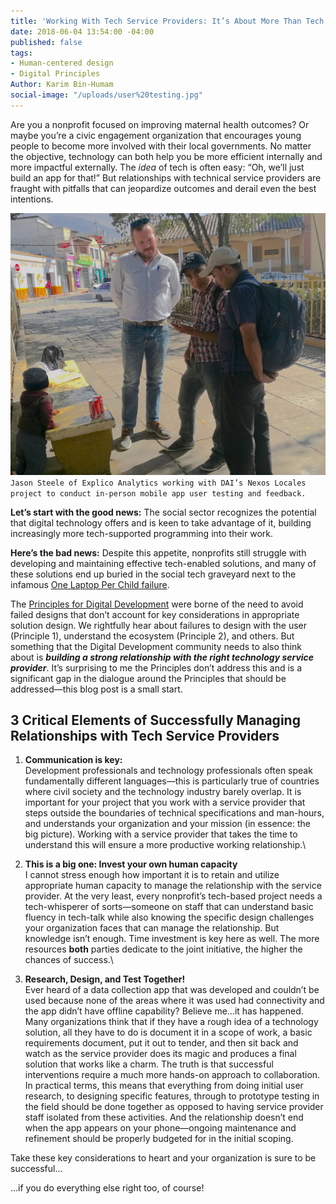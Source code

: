 ```yaml
---
title: 'Working With Tech Service Providers: It’s About More Than Tech'
date: 2018-06-04 13:54:00 -04:00
published: false
tags:
- Human-centered design
- Digital Principles
Author: Karim Bin-Humam
social-image: "/uploads/user%20testing.jpg"
---
```


Are you a nonprofit focused on improving maternal health outcomes? Or maybe you’re a civic engagement organization that encourages young people to become more involved with their local governments. No matter the objective, technology can both help you be more efficient internally and more impactful externally. The *idea* of tech is often easy: “Oh, we’ll just build an app for that!” But relationships with technical service providers are fraught with pitfalls that can jeopardize outcomes and derail even the best intentions.

<!--more-->

![user testing-0f2a04.jpg](/uploads/user%20testing-0f2a04.jpg)`Jason Steele of Explico Analytics working with DAI’s Nexos Locales project to conduct in-person mobile app user testing and feedback.`

**Let’s start with the good news:** The social sector recognizes the potential that digital technology offers and is keen to take advantage of it, building increasingly more tech-supported programming into their work.

**Here’s the bad news:** Despite this appetite, nonprofits still struggle with developing and maintaining effective tech-enabled solutions, and many of these solutions end up buried in the social tech graveyard next to the infamous [One Laptop Per Child failure](https://www.theverge.com/2018/4/16/17233946/olpcs-100-laptop-education-where-is-it-now).

The [Principles for Digital Development](https://digitalprinciples.org) were borne of the need to avoid failed designs that don’t account for key considerations in appropriate solution design. We rightfully hear about failures to design with the user (Principle 1), understand the ecosystem (Principle 2), and others. But something that the Digital Development community needs to also think about is ***building a strong relationship with the right technology service provider***. It’s surprising to me the Principles don’t address this and is a significant gap in the dialogue around the Principles that should be addressed—this blog post is a small start.

## 3 Critical Elements of Successfully Managing Relationships with Tech Service Providers

1. **Communication is key:**\
   Development professionals and technology professionals often speak fundamentally different languages—this is particularly true of countries where civil society and the technology industry barely overlap. It is important for your project that you work with a service provider that steps outside the boundaries of technical specifications and man-hours, and understands your organization and your mission (in essence: the big picture). Working with a service provider that takes the time to understand this will ensure a more productive working relationship.\\

2. **This is a big one: Invest your own human capacity**\
   I cannot stress enough how important it is to retain and utilize appropriate human capacity to manage the relationship with the service provider. At the very least, every nonprofit’s tech-based project needs a tech-whisperer of sorts—someone on staff that can understand basic fluency in tech-talk while also knowing the specific design challenges your organization faces that can manage the relationship. But knowledge isn’t enough. Time investment is key here as well. The more resources **both** parties dedicate to the joint initiative, the higher the chances of success.\\

3. **Research,  Design, and Test Together!**\
   Ever heard of a data collection app that was developed and couldn’t be used because none of the areas where it was used had connectivity and the app didn’t have offline capability? Believe me...it has happened. Many organizations think that if they have a rough idea of a technology solution, all they have to do is document it in a scope of work, a basic requirements document, put it out to tender, and then sit back and watch as the service provider does its magic and produces a final solution that works like a charm. The truth is that successful interventions require a much more hands-on approach to collaboration. In practical terms, this means that everything from doing initial user research, to designing specific features, through to prototype testing in the field should be done together as opposed to having service provider staff isolated from these activities. And the relationship doesn’t end when the app appears on your phone—ongoing maintenance and refinement should be properly budgeted for in the initial scoping.

Take these key considerations to heart and your organization is sure to be successful...

...if you do everything else right too, of course!